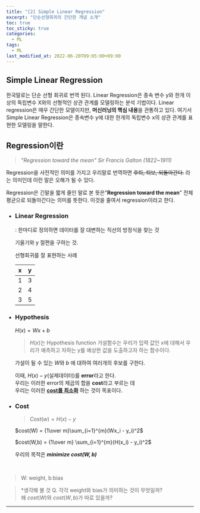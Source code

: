 ```yaml
---
title: "[2] Simple Linear Regression"
excerpt: "단순선형회귀의 간단한 개념 소개"
toc: true
toc_sticky: true
categories:
  - ML
tags:
  - ML
last_modified_at: 2022-06-20T09:05:00+09:00
---
```




## Simple Linear Regression

한국말로는 단순 선형 회귀로 번역 된다. Linear Regression은 종속 변수 y와 한개 이상의 독립변수 X와의 선형적인 상관 관계를 모델링하는 분석 기법이다. Linear regression은 매우 간단한 모델이지만, **머신러닝의 핵심 내용**을 관통하고 있다. 여기서 Simple Linear Regression은 종속변수 y에 대한 한개의 독립변수 x의 상관 관계를 표현한 모델링을 말한다.


## Regression이란
> <cite>"Regression toward the mean" 
  Sir Francis Galton (1822~1911) </cite>

Regression을 사전적인 의미를 가지고 우리말로 번역하면 ~~후퇴, 퇴보, 되돌아간다.~~ 라는 의미인데 이런 말은 오해가 될 수 있다.

Regression은 긴말을 짧게 줄인 말로 본 뜻은"**Regression toward the mean**" 전체 평균으로 되돌아간다는 의미를 뜻한다. 이것을 줄여서 regression이라고 한다.




- ### Linear Regression

  : 한마디로 정의하면 데이터를 잘 대변하는 직선의 방정식을 찾는 것

  기울기와 y 절편을 구하는 것.

  선형회귀를 잘 표현하는 사례

  | x    | y    |
  | ---- | ---- |
  | 1    | 3    |
  | 2    | 4    |
  | 3    | 5    |

  

- ### Hypothesis

  $H(x) = Wx + b$

  > $H(x)$는 Hypothesis function
  > 가설함수는 우리가 입력 값인 x에 대해서 우리가 예측하고 자하는 y를 예상한 값을 도출하고자 하는 함수이다.

  가설이 될 수 있는 $W$와 $b$ 에 대하여 여러개의 후보를 구한다.

  이때, $H(x) - y$(실제데이터)를 **error**라고 한다.  
  우리는 이러한 error의 제곱의 합을 **cost**라고 부르는 데  
  우리는 이러한 <u>**cost를 최소화**</u> 하는 것이 목표이다.



- ### Cost
  > $Cost(w) = H(x)-y$

  $cost(W) = {1\over m}\sum_{i=1}^{m}(Wx_i - y_i)^2$

  $cost(W,b) = {1\over m} \sum_{i=1}^{m}(H(x_i) - y_i)^2$


  우리의 목적은 ***minimize $cost(W,b)$***

<br>

> W: weight, b:bias 

> *생각해 볼 것
> Q. 각각 weight와 bias가 의미하는 것이 무엇일까?  
> 왜 $cost(W)$와 $cost(W,b)$가 따로 있을까?


---

